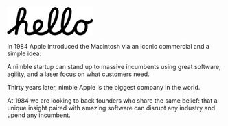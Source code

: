 <img src="https://raw.githubusercontent.com/1984vc/.github/main/assets/hello.svg" width="200">

In 1984 Apple introduced the Macintosh via an iconic commercial and a simple idea:

A nimble startup can stand up to massive incumbents using great software, agility, and a laser focus on what customers need.

Thirty years later, nimble Apple is the biggest company in the world.

At 1984 we are looking to back founders who share the same belief: that a unique insight paired with amazing software can disrupt any industry and upend any incumbent.
